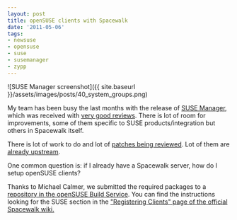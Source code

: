 ```yaml
---
layout: post
title: openSUSE clients with Spacewalk
date: '2011-05-06'
tags:
- newsuse
- opensuse
- suse
- susemanager
- zypp
---
```


 ![SUSE Manager screenshot]({{ site.baseurl }}/assets/images/posts/40_system_groups.png)

My team has been busy the last months with the release of [SUSE Manager](http://www.novell.com/products/suse-manager/), which was received with [very good reviews](http://www.eweek.com/c/a/Linux-and-Open-Source/Novell-SUSE-Manager-12-Taps-Red-Hat-Technology-to-Rein-In-Enterprise-Linux-Servers-815712/). There is lot of room for improvements, some of them specific to SUSE products/integration but others in Spacewalk itself.

There is lot of work to do and lot of [patches being reviewed](http://www.mail-archive.com/search?a=1&l=spacewalk-devel%40redhat.com&haswords=PATCH+%22%40suse.de%22&from=&notwords=&subject=&datewithin=1d&date=&order=relevance&search=Search). Lot of them are [already upstream](http://miroslav.suchy.cz/spacewalk/gitstat/changelog-find.php?search_opt=3&search3=suse&submit=1&page=).

One common question is: if I already have a Spacewalk server, how do I setup openSUSE clients?

Thanks to Michael Calmer, we submitted the required packages to a [repository in the openSUSE Build Service](http://download.opensuse.org/repositories/systemsmanagement:/spacewalk:/1.4/openSUSE_11.4). You can find the instructions looking for the SUSE section in the ["Registering Clients" page of the official Spacewalk wiki.](https://fedorahosted.org/spacewalk/wiki/RegisteringClients)

